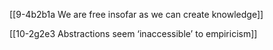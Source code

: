 [[9-4b2b1a We are free insofar as we can create knowledge]]

[[10-2g2e3 Abstractions seem ‘inaccessible’ to empiricism]]

